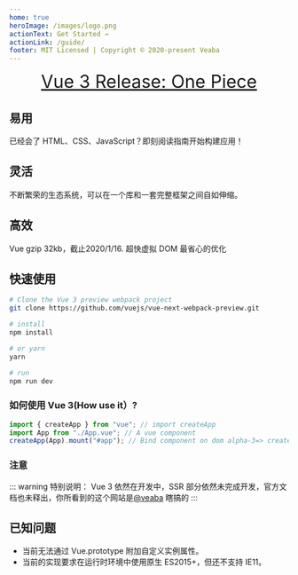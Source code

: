 ```yaml
---
home: true
heroImage: /images/logo.png
actionText: Get Started →
actionLink: /guide/
footer: MIT Licensed | Copyright © 2020-present Veaba
---
```


<div style="text-align: center;font-size: 32px">
<a href="/blog/vue-release-3.0">Vue 3 Release: One Piece</a>
</div>

<div class="features">
  <div class="feature">
    <h2>易用</h2>
    <p>已经会了 HTML、CSS、JavaScript？即刻阅读指南开始构建应用！</p>
  </div>
  <div class="feature">
    <h2>灵活</h2>
    <p>不断繁荣的生态系统，可以在一个库和一套完整框架之间自如伸缩。</p>
  </div>
  <div class="feature">
    <h2>高效</h2>
    <p>Vue gzip 32kb，截止2020/1/16. 
       超快虚拟 DOM
       最省心的优化</p>
  </div>
</div>

## 快速使用

```bash
# Clone the Vue 3 preview webpack project
git clone https://github.com/vuejs/vue-next-webpack-preview.git

# install
npm install

# or yarn
yarn

# run
npm run dev

```

### 如何使用 Vue 3(How use it）?

```js
import { createApp } from "vue"; // import createApp
import App from "./App.vue"; // A vue component
createApp(App).mount("#app"); // Bind component on dom alpha-3=> createApp.mount(App,"#app")
```

### 注意

::: warning 特别说明：
Vue 3 依然在开发中，SSR 部分依然未完成开发，官方文档也未释出，你所看到的这个网站是[@veaba](https://github.com/veaba) 瞎搞的
:::

## 已知问题

- 当前无法通过 Vue.prototype 附加自定义实例属性。
- 当前的实现要求在运行时环境中使用原生 ES2015+，但还不支持 IE11。
